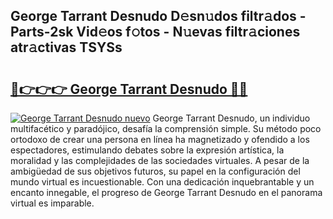 ## George Tarrant Desnudo D𝚎sn𝚞dos filtr𝚊dos - Parts-2sk Vid𝚎os f𝚘tos - N𝚞evas filtr𝚊ciones atr𝚊ctivas TSYSs

# <h2><a href="http://mbbqwk0.tromn.icu/?c=George+Tarrant+Desnudo">🔗👉👉👉 George Tarrant Desnudo 🔗🔗</a></h2>

[![George Tarrant Desnudo nuevo](https://i.imgur.com/pEAQMta.gif)](http://mbbqwk0.tromn.icu/?c=George+Tarrant+Desnudo)
George Tarrant Desnudo, un individuo multifacético y paradójico, desafía la comprensión simple. Su método poco ortodoxo de crear una persona en línea ha magnetizado y ofendido a los espectadores, estimulando debates sobre la expresión artística, la moralidad y las complejidades de las sociedades virtuales. A pesar de la ambigüedad de sus objetivos futuros, su papel en la configuración del mundo virtual es incuestionable. Con una dedicación inquebrantable y un encanto innegable, el progreso de George Tarrant Desnudo en el panorama virtual es imparable.
